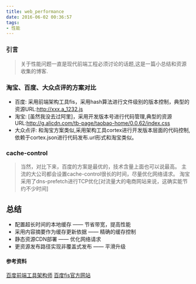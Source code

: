```yaml
---
title: web_performance
date: 2016-06-02 00:36:57
tags:
- 性能
---
```


### 引言
> 关于性能问题一直是现代前端工程必须讨论的话题,这是一篇小总结和资源收集的博客.

### 淘宝、百度、大众点评的方案对比
- 百度: 采用前端架构工具fis，采用hash算法进行文件级别的版本控制，典型的资源URL:http://xxx.a_1232.js
- 淘宝: [虽然我没去过阿里]，采用开发版本号进行代码管理,典型的资源URL:http://g.alicdn.com/tb-page/taobao-home/0.0.62/index.css
- 大众点评: 和淘宝方案类似,采用架构工具cortex进行开发版本层面的代码控制,依赖于cortex.json进行代码发布.url形式和淘宝类似。

### cache-control
> 当然，对比下来，百度的方案是最优的，技术含量上面也可以说最高。
> 主流的大公司都会设置cache-control很长的时间，尽量优化网络请求。
> 淘宝采用了dns-prefetch进行TCP优化[对流量大的电商网站来说，这确实能节约不少时间]

## 总结
- 配置超长时间的本地缓存 —— 节省带宽，提高性能
- 采用内容摘要作为缓存更新依据 —— 精确的缓存控制
- 静态资源CDN部署 —— 优化网络请求
- 更资源发布路径实现非覆盖式发布 —— 平滑升级

#### 参考资料
[百度前端工具架构师](http://www.infoq.com/cn/articles/front-end-engineering-and-performance-optimization-part2)
[百度fis官方网站](http://fis.baidu.com/)